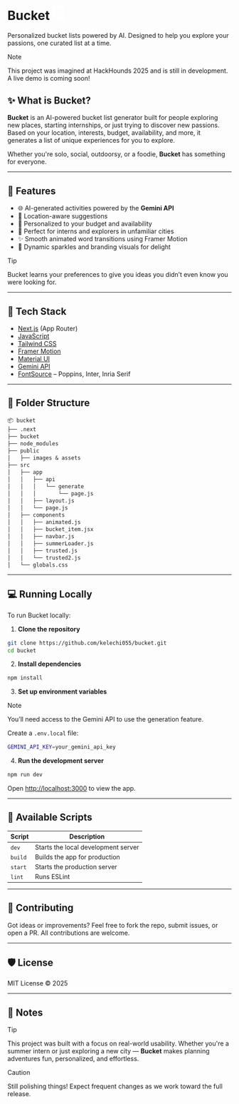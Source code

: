 # Bucket <img src="/public/bucket-logo.png" alt="Bucket Preview" width="25"/>

Personalized bucket lists powered by AI. Designed to help you explore your passions, one curated list at a time.

> [!NOTE]  
> This project was imagined at HackHounds 2025 and is still in development. A live demo is coming soon!

## ✨ What is Bucket?

**Bucket** is an AI-powered bucket list generator built for people exploring new places, starting internships, or just trying to discover new passions. Based on your location, interests, budget, availability, and more, it generates a list of unique experiences for you to explore.

Whether you're solo, social, outdoorsy, or a foodie, **Bucket** has something for everyone.

---

## 🚀 Features

- 🌐 AI-generated activities powered by the **Gemini API**
- 📍 Location-aware suggestions
- 💸 Personalized to your budget and availability
- 🧭 Perfect for interns and explorers in unfamiliar cities
- ✨ Smooth animated word transitions using Framer Motion
- 🧠 Dynamic sparkles and branding visuals for delight

> [!TIP]  
> Bucket learns your preferences to give you ideas you didn’t even know you were looking for.

---

## 🧰 Tech Stack

- [Next.js](https://nextjs.org/) (App Router)
- [JavaScript](https://developer.mozilla.org/en-US/docs/Web/JavaScript)
- [Tailwind CSS](https://tailwindcss.com/)
- [Framer Motion](https://www.framer.com/motion/)
- [Material UI](https://mui.com/)
- [Gemini API](https://deepmind.google/technologies/gemini/)
- [FontSource](https://www.npmjs.com/package/@fontsource) – Poppins, Inter, Inria Serif

---

## 🧪 Folder Structure

```
📦 bucket
├── .next
├── bucket
├── node_modules
├── public
│   ├── images & assets
├── src
│   ├── app
│   │   ├── api
│   │   │   └── generate
│   │   │       └── page.js      
│   │   ├── layout.js
│   │   └── page.js             
│   ├── components
│   │   ├── animated.js          
│   │   ├── bucket_item.jsx      
│   │   ├── navbar.js
│   │   ├── summerLoader.js      
│   │   ├── trusted.js
│   │   └── trusted2.js
│   └── globals.css
```

---

## 💻 Running Locally

To run Bucket locally:

1. **Clone the repository**

```bash
git clone https://github.com/kelechi055/bucket.git
cd bucket
```

2. **Install dependencies**

```bash
npm install
```

3. **Set up environment variables**

> [!NOTE]  
> You’ll need access to the Gemini API to use the generation feature.

Create a `.env.local` file:

```bash
GEMINI_API_KEY=your_gemini_api_key
```

4. **Run the development server**

```bash
npm run dev
```

Open [http://localhost:3000](http://localhost:3000) to view the app.

---

## 📜 Available Scripts

| Script        | Description                        |
|---------------|------------------------------------|
| `dev`         | Starts the local development server |
| `build`       | Builds the app for production       |
| `start`       | Starts the production server        |
| `lint`        | Runs ESLint                         |

---

## 🤝 Contributing

Got ideas or improvements? Feel free to fork the repo, submit issues, or open a PR. All contributions are welcome.

---

## 🛡️ License

MIT License © 2025

---

## 🧠 Notes

> [!TIP]  
> This project was built with a focus on real-world usability. Whether you're a summer intern or just exploring a new city — **Bucket** makes planning adventures fun, personalized, and effortless.

> [!CAUTION]  
> Still polishing things! Expect frequent changes as we work toward the full release.
